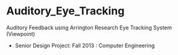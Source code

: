 Auditory_Eye_Tracking
=====================

Auditory Feedback using Arrington Research Eye Tracking System (Viewpoint)

- Senior Design Project: Fall 2013 : Computer Engineering
